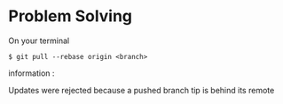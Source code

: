 # Problem Solving

On your terminal

```
$ git pull --rebase origin <branch>
```

information :

Updates were rejected because a pushed branch tip is behind its remote
